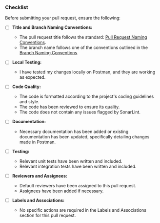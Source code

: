 ### Checklist

Before submitting your pull request, ensure the following:

- [ ] **Title and Branch Naming Conventions:**
    - The pull request title follows the
      standard: [Pull Request Naming Conventions](CONTRIBUTING.md#pull-request-naming-conventions).
    - The branch name follows one of the conventions outlined in
      the [Branch Naming Conventions](CONTRIBUTING.md#branch-naming-conventions).

- [ ] **Local Testing:**
    - I have tested my changes locally on Postman, and they are working as expected.

- [ ] **Code Quality:**
    - The code is formatted according to the project's coding guidelines and style.
    - The code has been reviewed to ensure its quality.
    - The code does not contain any issues flagged by SonarLint.

- [ ] **Documentation:**
    - Necessary documentation has been added or existing documentation has been updated, specifically detailing changes
      made in Postman.

- [ ] **Testing:**
    - Relevant unit tests have been written and included.
    - Relevant integration tests have been written and included.

- [ ] **Reviewers and Assignees:**
    - Default reviewers have been assigned to this pull request.
    - Assignees have been added if necessary.

- [ ] **Labels and Associations:**
    - No specific actions are required in the Labels and Associations section for this pull request.
